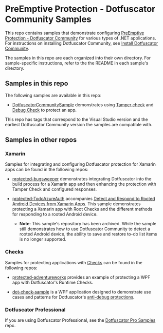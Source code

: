 # PreEmptive Protection - Dotfuscator Community Samples

This repo contains samples that demonstrate configuring [PreEmptive Protection - Dotfuscator Community](https://www.preemptive.com/products/dotfuscator/overview) for various types of .NET applications. 
For instructions on installing Dotfuscator Community, see [Install Dotfuscator Community](https://docs.microsoft.com/en-us/visualstudio/ide/dotfuscator/install).

The samples in this repo are each organized into their own directory.
For sample-specific instructions, refer to the the README in each sample's directory.

## Samples in this repo

The following samples are available in this repo:

* [DotfuscatorCommunitySample](DotfuscatorCommunitySample) demonstrates using [Tamper check](https://www.preemptive.com/dotfuscator/ce/docs/help/checks_tamper.html) and [Debug Check](https://www.preemptive.com/dotfuscator/ce/docs/help/checks_debug.html) to protect an app.

This repo has tags that correspond to the Visual Studio version and the earliest Dotfuscator Community version the samples are compatible with. 

## Samples in other repos

### Xamarin 

Samples for integrating and configuring Dotfuscator protection for Xamarin apps can be found in the following repos:

* [protected-bugsweeper](https://github.com/preemptive/protected-bugsweeper) demonstrates integrating Dotfuscator into the build process for a Xamarin app and then enhancing the protection with Tamper Check and configured responses.

* [protected-TodoAzureAuth](https://github.com/preemptive/Protected-TodoAzureAuth) accompanies [Detect and Respond to Rooted Android Devices from Xamarin Apps](https://msdn.microsoft.com/en-US/magazine/mt846653). 
  This sample demonstrates protecting a Xamarin app with Root Checks and the different methods for responding to a rooted Android device.

    * **Note**: This sample's repository has been archived.
      While the sample still demonstrates how to use Dotfuscator Community to detect a rooted Android device, the ability to save and restore to-do list items is no longer supported.

### Checks

Samples for protecting applications with [Checks](https://www.preemptive.com/dotfuscator/pro/userguide/en/protection_checks_overview.html) can be found in the following repos:

* [protected-adventureworks](https://github.com/preemptive/protected-adventureworks) provides an example of protecting a WPF app with Dotfuscator's Runtime Checks.

* [dot-check-sample](https://github.com/preemptive/dot-check-sample) is a WPF application designed to demonstrate use cases and patterns for Dotfuscator's [anti-debug protections](https://www.preemptive.com/dotfuscator/pro/userguide/en/protection_checks_debug.html).

### Dotfuscator Professional

If you are using Dotfuscator Professional, see the [Dotfuscator Pro Samples](https://github.com/preemptive/dotfuscator-pro-samples) repo.
